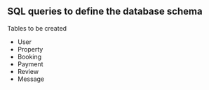 ## SQL queries to define the database schema
Tables to be created
- User
- Property
- Booking
- Payment
- Review
- Message
